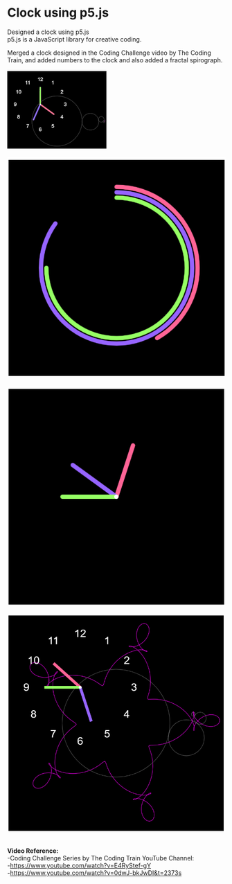 # Clock using p5.js
Designed a clock using p5.js  <br>
p5.js is a JavaScript library for creative coding. <br>

Merged a clock designed in the Coding Challenge video by The Coding Train, and added numbers to the clock and also added a fractal spirograph. <br><br>
![Clock Design GIF](/Images/clockgif.gif?raw=true "Clock Design GIF") <br> <br>
![Clock Design 1](/Images/clockdesign3.png?raw=true "Clock Design 1") <br> <br>
![Clock Design 2](/Images/clockdesign2.png?raw=true "Clock Design 2") <br> <br>
![Clock Design 3](/Images/clockdesign.png?raw=true "Clock Design 3") <br> <br>

**Video Reference:** <br>
-Coding Challenge Series by The Coding Train YouTube Channel: <br>
-https://www.youtube.com/watch?v=E4RyStef-gY <br>
-https://www.youtube.com/watch?v=0dwJ-bkJwDI&t=2373s <br>
